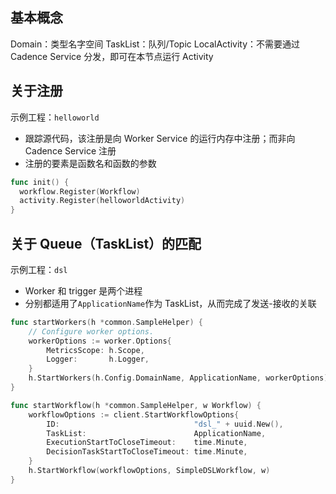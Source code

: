 ## 基本概念

Domain：类型名字空间
TaskList：队列/Topic
LocalActivity：不需要通过 Cadence Service 分发，即可在本节点运行 Activity

## 关于注册

示例工程：`helloworld`

- 跟踪源代码，该注册是向 Worker Service 的运行内存中注册；而非向 Cadence Service 注册
- 注册的要素是函数名和函数的参数

```go
func init() {
  workflow.Register(Workflow)
  activity.Register(helloworldActivity)
}
```

## 关于 Queue（TaskList）的匹配

示例工程：`dsl`

- Worker 和 trigger 是两个进程
- 分别都适用了`ApplicationName`作为 TaskList，从而完成了发送-接收的关联

```go
func startWorkers(h *common.SampleHelper) {
	// Configure worker options.
	workerOptions := worker.Options{
		MetricsScope: h.Scope,
		Logger:       h.Logger,
	}
	h.StartWorkers(h.Config.DomainName, ApplicationName, workerOptions)
}

func startWorkflow(h *common.SampleHelper, w Workflow) {
	workflowOptions := client.StartWorkflowOptions{
		ID:                              "dsl_" + uuid.New(),
		TaskList:                        ApplicationName,
		ExecutionStartToCloseTimeout:    time.Minute,
		DecisionTaskStartToCloseTimeout: time.Minute,
	}
	h.StartWorkflow(workflowOptions, SimpleDSLWorkflow, w)
}
```
